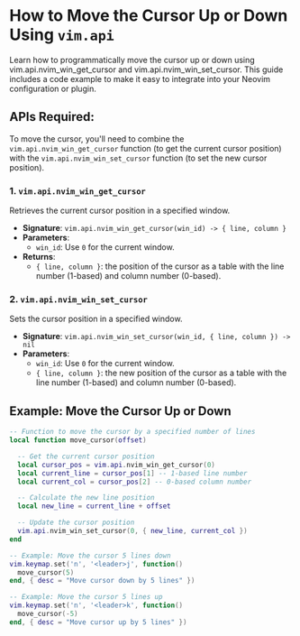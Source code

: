 # How to Move the Cursor Up or Down Using `vim.api`

Learn how to programmatically move the cursor up or down using vim.api.nvim_win_get_cursor and vim.api.nvim_win_set_cursor. This guide includes a code example to make it easy to integrate into your Neovim configuration or plugin.

## APIs Required:
To move the cursor, you'll need to combine the `vim.api.nvim_win_get_cursor` function (to get the current cursor position) with the `vim.api.nvim_win_set_cursor` function (to set the new cursor position).

### 1. `vim.api.nvim_win_get_cursor`
Retrieves the current cursor position in a specified window.

- **Signature**: `vim.api.nvim_win_get_cursor(win_id) -> { line, column }`
- **Parameters**: 
  - `win_id`: Use `0` for the current window.
- **Returns**:
  - `{ line, column }`: the position of the cursor as a table with the line number (1-based) and column number (0-based).

### 2. `vim.api.nvim_win_set_cursor`
Sets the cursor position in a specified window.

- **Signature**: `vim.api.nvim_win_set_cursor(win_id, { line, column }) -> nil`
- **Parameters**:
  - `win_id`: Use `0` for the current window.
  - `{ line, column }`: the new position of the cursor as a table with the line number (1-based) and column number (0-based).

## Example: Move the Cursor Up or Down
```lua
-- Function to move the cursor by a specified number of lines
local function move_cursor(offset)

  -- Get the current cursor position
  local cursor_pos = vim.api.nvim_win_get_cursor(0)
  local current_line = cursor_pos[1] -- 1-based line number
  local current_col = cursor_pos[2] -- 0-based column number

  -- Calculate the new line position
  local new_line = current_line + offset

  -- Update the cursor position
  vim.api.nvim_win_set_cursor(0, { new_line, current_col })
end

-- Example: Move the cursor 5 lines down
vim.keymap.set('n', '<leader>j', function() 
  move_cursor(5)
end, { desc = "Move cursor down by 5 lines" })

-- Example: Move the cursor 5 lines up
vim.keymap.set('n', '<leader>k', function()
  move_cursor(-5)
end, { desc = "Move cursor up by 5 lines" })

